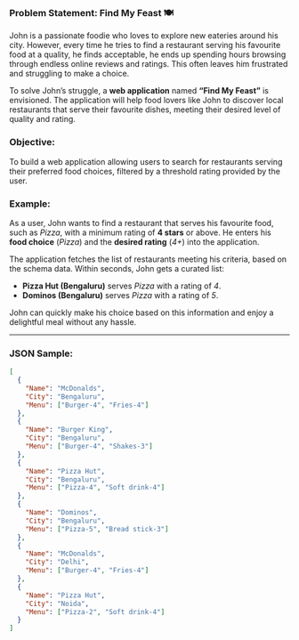 ### Problem Statement: Find My Feast 🍽️ 

John is a passionate foodie who loves to explore new eateries around his city. However, every time he tries to find a restaurant serving his favourite food at a quality, he finds acceptable, he ends up spending hours browsing through endless online reviews and ratings. This often leaves him frustrated and struggling to make a choice. 

To solve John’s struggle, a **web application** named **“Find My Feast”** is envisioned. The application will help food lovers like John to discover local restaurants that serve their favourite dishes, meeting their desired level of quality and rating. 

### Objective: 
To build a web application allowing users to search for restaurants serving their preferred food choices, filtered by a threshold rating provided by the user.  

### Example: 
As a user, John wants to find a restaurant that serves his favourite food, such as *Pizza*, with a minimum rating of **4 stars** or above. He enters his **food choice** (*Pizza*) and the **desired rating** (*4+*) into the application.  

The application fetches the list of restaurants meeting his criteria, based on the schema data. Within seconds, John gets a curated list: 

- **Pizza Hut (Bengaluru)** serves *Pizza* with a rating of *4*. 
- **Dominos (Bengaluru)** serves *Pizza* with a rating of *5*. 

John can quickly make his choice based on this information and enjoy a delightful meal without any hassle. 

---

### JSON Sample:

```json
[
  {
    "Name": "McDonalds",
    "City": "Bengaluru",
    "Menu": ["Burger-4", "Fries-4"]
  },
  {
    "Name": "Burger King",
    "City": "Bengaluru",
    "Menu": ["Burger-4", "Shakes-3"]
  },
  {
    "Name": "Pizza Hut",
    "City": "Bengaluru",
    "Menu": ["Pizza-4", "Soft drink-4"]
  },
  {
    "Name": "Dominos",
    "City": "Bengaluru",
    "Menu": ["Pizza-5", "Bread stick-3"]
  },
  {
    "Name": "McDonalds",
    "City": "Delhi",
    "Menu": ["Burger-4", "Fries-4"]
  },
  {
    "Name": "Pizza Hut",
    "City": "Noida",
    "Menu": ["Pizza-2", "Soft drink-4"]
  }
]

